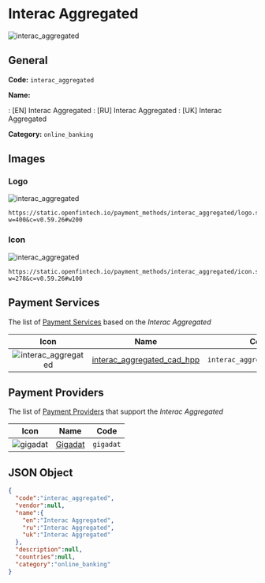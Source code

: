 
# Interac Aggregated 
![interac_aggregated](https://static.openfintech.io/payment_methods/interac_aggregated/logo.svg?w=400&c=v0.59.26#w200)  

## General 
**Code:** `interac_aggregated` 
 
**Name:** 
 
:	[EN] Interac Aggregated 
:	[RU] Interac Aggregated 
:	[UK] Interac Aggregated 
 
**Category:** `online_banking` 
 

## Images 

### Logo 
![interac_aggregated](https://static.openfintech.io/payment_methods/interac_aggregated/logo.svg?w=400&c=v0.59.26#w200)  

```
https://static.openfintech.io/payment_methods/interac_aggregated/logo.svg?w=400&c=v0.59.26#w200
```  

### Icon 
![interac_aggregated](https://static.openfintech.io/payment_methods/interac_aggregated/icon.svg?w=278&c=v0.59.26#w100)  

```
https://static.openfintech.io/payment_methods/interac_aggregated/icon.svg?w=278&c=v0.59.26#w100
```  

## Payment Services 
 
The list of [Payment Services](/payment-services/) based on the _Interac Aggregated_ 

|Icon|Name|Code| 
|:---:|:---:|:---:| 
|![interac_aggregated](https://static.openfintech.io/payment_methods/interac_aggregated/icon.svg?w=278&c=v0.59.26#w100) |[interac_aggregated_cad_hpp](/payment-services/interac_aggregated_cad_hpp/)|`interac_aggregated_cad_hpp`| 
 

## Payment Providers 
 
The list of [Payment Providers](/payment-providers/) that support the _Interac Aggregated_ 

|Icon|Name|Code| 
|:---:|:---:|:---:| 
|![gigadat](https://static.openfintech.io/payment_providers/gigadat/icon.png?w=278&c=v0.59.26#w100) |[Gigadat](/payment-providers/gigadat/)|`gigadat`| 
 

## JSON Object 

```json
{
  "code":"interac_aggregated",
  "vendor":null,
  "name":{
    "en":"Interac Aggregated",
    "ru":"Interac Aggregated",
    "uk":"Interac Aggregated"
  },
  "description":null,
  "countries":null,
  "category":"online_banking"
}
```  
